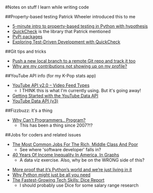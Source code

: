 #Notes on stuff I learn while writing code

##Property-based testing
Patrick Wheeler introduced this to me

-  [5-minute intro to property-based testing in Python with hypothesis](http://www.slideshare.net/FranklinChen/handout-23548866)
-  [QuickCheck](http://en.wikipedia.org/wiki/QuickCheck) is the library that Patrick mentioned
-  [PyPi packages](https://pypi.python.org/pypi?%3Aaction=search&term=quickcheck&submit=search)
-  [Exploring Test-Driven Development with QuickCheck](http://www.natpryce.com/articles/000795.html)


##Git tips and tricks
-  [Push a new local branch to a remote Git repo and track it too](http://stackoverflow.com/questions/2765421/push-a-new-local-branch-to-a-remote-git-repo-and-track-it-too)
-  [Why are my contributions not showing up on my profile?](https://help.github.com/articles/why-are-my-contributions-not-showing-up-on-my-profile/)

##YouTube API info (for my K-Pop stats app)
-  [YouTube API v2.0 – Video Feed Types](https://developers.google.com/youtube/2.0/developers_guide_protocol_video_feeds)
    +  I THINK this is what I'm currently using. But it's going away!
-  [Getting Started with the YouTube Data API](https://developers.google.com/youtube/v3/getting-started)
-  [YouTube Data API (v3)](https://developers.google.com/youtube/v3/)

##Fizzbuzz: it's a thing
-  [Why Can't Programmers.. Program?](http://blog.codinghorror.com/why-cant-programmers-program/)
    +  This has been a thing since 2007?!?

##Jobs for coders and related issues
-  [The Most Common Jobs For The Rich, Middle Class And Poor](http://www.npr.org/blogs/money/2014/10/16/356176018/the-most-popular-jobs-for-the-rich-middle-class-and-poor)
    +  See where 'software developer' falls in?
-  [40 Years Of Income Inequality In America, In Graphs](http://www.npr.org/blogs/money/2014/10/02/349863761/40-years-of-income-inequality-in-america-in-graphs)
    +  A data viz exercise. Also, why be on the WRONG side of this?
+  [More proof that it’s Python’s world and we’re just living in it](http://www.itworld.com/article/2694519/big-data/more-proof-that-it-s-python-s-world-and-we-re-just-living-in-it.html)
+  [Why Python might just be all you need](http://www.itworld.com/article/2694889/big-data/why-python-might-just-be-all-you-need.html)
+  [The Fastest-Growing Tech Skills: Dice Report](http://news.dice.com/2014/09/15/fastest-growing-tech-skills-dice-report/)
    +  I should probably use Dice for some salary range research 